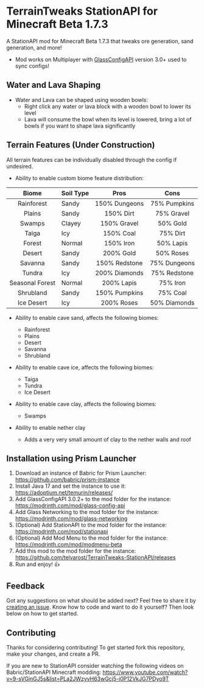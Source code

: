 # TerrainTweaks StationAPI for Minecraft Beta 1.7.3

A StationAPI mod for Minecraft Beta 1.7.3 that tweaks ore generation, sand generation, and more!
* Mod works on Multiplayer with [GlassConfigAPI](https://modrinth.com/mod/glass-config-api) version 3.0+ used to sync configs!

## Water and Lava Shaping

* Water and Lava can be shaped using wooden bowls:
  * Right click any water or lava block with a wooden bowl to lower its level
  * Lava will consume the bowl when its level is lowered, bring a lot of bowls if you want to shape lava significantly

## Terrain Features (Under Construction)
All terrain features can be individually disabled through the config if undesired.

* Ability to enable custom biome feature distribution:

|      Biome      | Soil Type |     Pros      |     Cons      |
|:---------------:|-----------|:-------------:|:-------------:|
|   Rainforest    | Sandy     | 150% Dungeons | 75% Pumpkins  |
|     Plains      | Sandy     |   150% Dirt   |  75% Gravel   |
|     Swamps      | Clayey    |  150% Gravel  |   50% Gold    |
|      Taiga      | Icy       |   150% Coal   |   75% Dirt    |
|     Forest      | Normal    |   150% Iron   |   50% Lapis   |
|     Desert      | Sandy     |   200% Gold   |   50% Roses   |
|     Savanna     | Sandy     | 150% Redstone | 75% Dungeons  |
|     Tundra      | Icy       | 200% Diamonds | 75% Redstone  |
| Seasonal Forest | Normal    |  200% Lapis   |   75% Iron    |
|    Shrubland    | Sandy     | 150% Pumpkins |   75% Coal    |
|   Ice Desert    | Icy       |  200% Roses   | 50% Diamonds  |

* Ability to enable cave sand, affects the following biomes:
  * Rainforest
  * Plains
  * Desert
  * Savanna
  * Shrubland

* Ability to enable cave ice, affects the following biomes:
  * Taiga
  * Tundra
  * Ice Desert

* Ability to enable cave clay, affects the following biomes:
  * Swamps

* Ability to enable nether clay
  * Adds a very very small amount of clay to the nether walls and roof

## Installation using Prism Launcher

1. Download an instance of Babric for Prism Launcher: https://github.com/babric/prism-instance
2. Install Java 17 and set the instance to use it: https://adoptium.net/temurin/releases/
3. Add GlassConfigAPI 3.0.2+ to the mod folder for the instance: https://modrinth.com/mod/glass-config-api
4. Add Glass Networking to the mod folder for the instance: https://modrinth.com/mod/glass-networking
5. (Optional) Add StationAPI to the mod folder for the instance: https://modrinth.com/mod/stationapi
6. (Optional) Add Mod Menu to the mod folder for the instance: https://modrinth.com/mod/modmenu-beta
7. Add this mod to the mod folder for the instance: https://github.com/telvarost/TerrainTweaks-StationAPI/releases
8. Run and enjoy! 👍

## Feedback

Got any suggestions on what should be added next? Feel free to share it by [creating an issue](https://github.com/telvarost/TerrainTweaks-StationAPI/issues/new). Know how to code and want to do it yourself? Then look below on how to get started.

## Contributing

Thanks for considering contributing! To get started fork this repository, make your changes, and create a PR. 

If you are new to StationAPI consider watching the following videos on Babric/StationAPI Minecraft modding: https://www.youtube.com/watch?v=9-sVGjnGJ5s&list=PLa2JWzyvH63wGcj5-i0P12VkJG7PDyo9T
